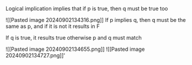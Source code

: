 Logical implication implies that if p is true, then q must be true too

![[Pasted image 20240902134316.png]]
If p implies q, then q must be the same as p, and if it is not it results in F

If q is true, it results true
otherwise p and q must match

![[Pasted image 20240902134655.png]]
![[Pasted image 20240902134727.png]]'